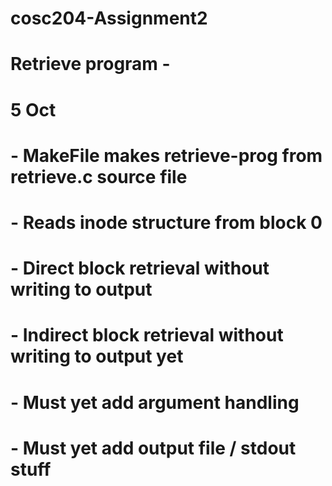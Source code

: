 # cosc204-Assignment2

# Retrieve program - 
#    5 Oct   
#   - MakeFile makes retrieve-prog from retrieve.c source file 
#   - Reads inode structure from block 0 
#   - Direct block retrieval without writing to output 
#   - Indirect block retrieval without writing to output yet 
#   - Must yet add argument handling 
#   - Must yet add output file / stdout stuff 